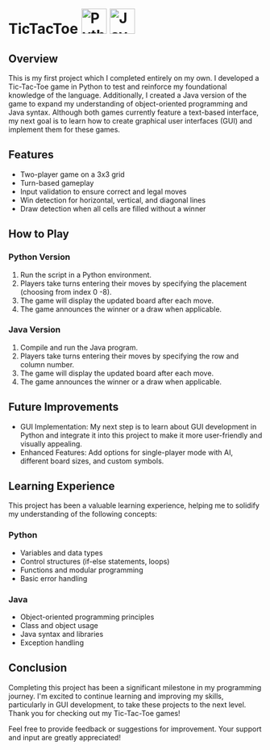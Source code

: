 # TicTacToe <img src="https://upload.wikimedia.org/wikipedia/commons/c/c3/Python-logo-notext.svg" alt="Python Logo" width="50"> <img src="https://upload.wikimedia.org/wikipedia/en/thumb/3/30/Java_programming_language_logo.svg/1163px-Java_programming_language_logo.svg.png" alt="Java Logo" width="50">

## Overview

This is my first project which I completed entirely on my own. I developed a Tic-Tac-Toe game in Python to test and reinforce my foundational knowledge of the language. Additionally, I created a Java version of the game to expand my understanding of object-oriented programming and Java syntax. Although both games currently feature a text-based interface, my next goal is to learn how to create graphical user interfaces (GUI) and implement them for these games.

## Features

- Two-player game on a 3x3 grid
- Turn-based gameplay
- Input validation to ensure correct and legal moves
- Win detection for horizontal, vertical, and diagonal lines
- Draw detection when all cells are filled without a winner

## How to Play

### Python Version

  1. Run the script in a Python environment.
  2. Players take turns entering their moves by specifying the placement (choosing from index 0 -8).
  3. The game will display the updated board after each move.
  4. The game announces the winner or a draw when applicable.

### Java Version

  1. Compile and run the Java program.
  2. Players take turns entering their moves by specifying the row and column number.
  3. The game will display the updated board after each move.
  4. The game announces the winner or a draw when applicable.

## Future Improvements

- GUI Implementation: My next step is to learn about GUI development in Python and integrate it into this project to make it more user-friendly and visually appealing.
- Enhanced Features: Add options for single-player mode with AI, different board sizes, and custom symbols.

## Learning Experience

This project has been a valuable learning experience, helping me to solidify my understanding of the following concepts:

### Python

  - Variables and data types
  - Control structures (if-else statements, loops)
  - Functions and modular programming
  - Basic error handling

### Java

  - Object-oriented programming principles
  - Class and object usage
  - Java syntax and libraries
  - Exception handling

## Conclusion

Completing this project has been a significant milestone in my programming journey. I'm excited to continue learning and improving my skills, particularly in GUI development, to take these projects to the next level. Thank you for checking out my Tic-Tac-Toe games!

Feel free to provide feedback or suggestions for improvement. Your support and input are greatly appreciated!

